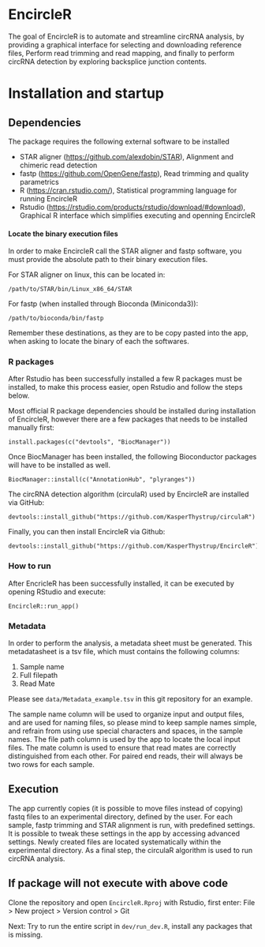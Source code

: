 
<!-- README.md is generated from README.Rmd. Please edit that file -->

# EncircleR

The goal of EncircleR is to automate and streamline circRNA analysis, by
providing a graphical interface for selecting and downloading reference
files, Perform read trimming and read mapping, and finally to perform
circRNA detection by exploring backsplice junction contents.

# Installation and startup

## Dependencies

The package requires the following external software to be installed

-   STAR aligner
    (<a href="https://github.com/alexdobin/STAR" class="uri">https://github.com/alexdobin/STAR</a>),
    Alignment and chimeric read detection
-   fastp
    (<a href="https://github.com/OpenGene/fastp" class="uri">https://github.com/OpenGene/fastp</a>),
    Read trimming and quality parametrics
-   R
    (<a href="https://cran.rstudio.com/" class="uri">https://cran.rstudio.com/</a>),
    Statistical programming language for running EncircleR
-   Rstudio
    (<a href="https://rstudio.com/products/rstudio/download/#download" class="uri">https://rstudio.com/products/rstudio/download/#download</a>),
    Graphical R interface which simplifies executing and openning
    EncircleR

#### Locate the binary execution files

In order to make EncircleR call the STAR aligner and fastp software, you
must provide the absolute path to their binary execution files.

For STAR aligner on linux, this can be located in:

    /path/to/STAR/bin/Linux_x86_64/STAR

For fastp (when installed through Bioconda (Miniconda3)):

    /path/to/bioconda/bin/fastp

Remember these destinations, as they are to be copy pasted into the app,
when asking to locate the binary of each the softwares.

### R packages

After Rstudio has been successfully installed a few R packages must be
installed, to make this process easier, open Rstudio and follow the
steps below.

Most official R package dependencies should be installed during
installation of EncircleR, however there are a few packages that needs
to be installed manually first:

    install.packages(c("devtools", "BiocManager"))

Once BiocManager has been installed, the following Bioconductor packages
will have to be installed as well.

    BiocManager::install(c("AnnotationHub", "plyranges"))

The circRNA detection algorithm (circulaR) used by EncircleR are
installed via GitHub:

    devtools::install_github("https://github.com/KasperThystrup/circulaR")

Finally, you can then install EncircleR via Github:

    devtools::install_github("https://github.com/KasperThystrup/EncircleR")

### How to run

After EncricleR has been successfully installed, it can be executed by
opening RStudio and execute:

    EncircleR::run_app()

### Metadata

In order to perform the analysis, a metadata sheet must be generated.
This metadatasheet is a tsv file, which must contains the following
columns:

1.  Sample name
2.  Full filepath
3.  Read Mate

Please see `data/Metadata_example.tsv` in this git repository for an
example.

The sample name column will be used to organize input and output files,
and are used for naming files, so please mind to keep sample names
simple, and refrain from using use special characters and spaces, in the
sample names. The file path column is used by the app to locate the
local input files. The mate column is used to ensure that read mates are
correctly distinguished from each other. For paired end reads, their
will always be two rows for each sample.

## Execution

The app currently copies (it is possible to move files instead of
copying) fastq files to an experimental directory, defined by the user.
For each sample, fastp trimming and STAR alignment is run, with
predefined settings. It is possible to tweak these settings in the app
by accessing advanced settings. Newly created files are located
systematically within the experimental directory. As a final step, the
circulaR algorithm is used to run circRNA analysis.

## If package will not execute with above code

Clone the repository and open `EncircleR.Rproj` with Rstudio, first
enter: File &gt; New project &gt; Version control &gt; Git

Next: Try to run the entire script in `dev/run_dev.R`, install any
packages that is missing.
